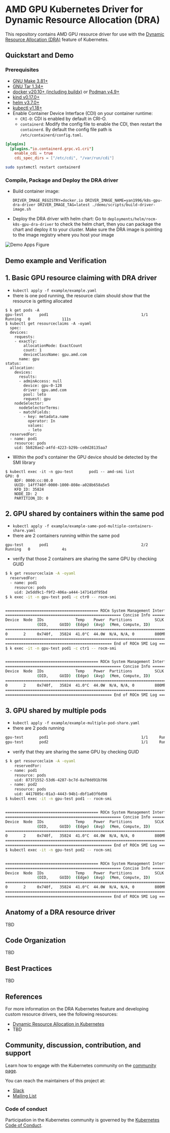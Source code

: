 # AMD GPU Kubernetes Driver for Dynamic Resource Allocation (DRA)

This repository contains AMD GPU resource driver for use with the [Dynamic
Resource Allocation
(DRA)](https://kubernetes.io/docs/concepts/scheduling-eviction/dynamic-resource-allocation/)
feature of Kubernetes.

## Quickstart and Demo

### Prerequisites

* [GNU Make 3.81+](https://www.gnu.org/software/make/)
* [GNU Tar 1.34+](https://www.gnu.org/software/tar/)
* [docker v20.10+ (including buildx)](https://docs.docker.com/engine/install/) or [Podman v4.9+](https://podman.io/docs/installation)
* [kind v0.17.0+](https://kind.sigs.k8s.io/docs/user/quick-start/)
* [helm v3.7.0+](https://helm.sh/docs/intro/install/)
* [kubectl v1.18+](https://kubernetes.io/docs/reference/kubectl/)
* Enable Container Device Interface (CDI) on your container runtime:
  * `CRI-O`: CDI is enabled by default in CRI-O.
  * `containerd`: Modify the config file to enable the CDI, then restart the `containerd`. By default the config file path is `/etc/containerd/config.toml`.

```toml
[plugins]
  [plugins."io.containerd.grpc.v1.cri"]
    enable_cdi = true
    cdi_spec_dirs = ["/etc/cdi", "/var/run/cdi"]
```
```bash
sudo systemctl restart containerd
``` 
 
### Compile, Package and Deploy the DRA driver
* Build container image: 
  ```
  DRIVER_IMAGE_REGISTRY=docker.io DRIVER_IMAGE_NAME=yan1996/k8s-gpu-dra-driver DRIVER_IMAGE_TAG=latest ./demo/scripts/build-driver-image.sh
  ```
* Deploy the DRA driver with helm chart: Go to `deployments/helm/rocm-k8s-gpu-dra-driver` to check the helm chart, then you can package the chart and deploy it to your cluster. Make sure the DRA image is pointing to the image registry where you host your image

![Demo Apps Figure](demo/demo-apps.png?raw=true "Semantics of the applications requesting resources from the example DRA resource driver.")

## Demo example and Verification

## 1. Basic GPU resource claiming with DRA driver
   
  * `kubectl apply -f example/example.yaml`
  *  there is one pod running, the resource claim should show that the resource is getting allocated

  ```
  $ k get pods -A
  gpu-test       pod1                                         1/1     Running   0              111s
  $ kubectl get resourceclaims -A -oyaml
    spec:
    devices:
      requests:
      - exactly:
          allocationMode: ExactCount
          count: 1
          deviceClassName: gpu.amd.com
        name: gpu
  status:
    allocation:
      devices:
        results:
        - adminAccess: null
          device: gpu-0-128
          driver: gpu.amd.com
          pool: leto
          request: gpu
      nodeSelector:
        nodeSelectorTerms:
        - matchFields:
          - key: metadata.name
            operator: In
            values:
            - leto
    reservedFor:
    - name: pod1
      resource: pods
      uid: 5b828ae2-a4fd-4223-b29b-ce0d28135aa7
  ```
  * Within the pod's container the GPU device should be detected by the SMI library
  ```
  $ kubectl exec -it -n gpu-test       pod1 -- amd-smi list
  GPU: 0
      BDF: 0000:cc:00.0
      UUID: 14ff740f-0000-1000-808e-a028b658a5e5
      KFD_ID: 35824
      NODE_ID: 2
      PARTITION_ID: 0
  ```

## 2. GPU shared by containers within the same pod

  * `kubectl apply -f example/example-same-pod-multiple-containers-share.yaml`
  * there are 2 containers running within the same pod

  ```
  gpu-test       pod1                                         2/2     Running   0              4s
  ```
  * verify that those 2 containers are sharing the same GPU by checking GUID
  
  ```bash
  $ k get resourceclaim -A -oyaml
    reservedFor:
    - name: pod1
      resource: pods
      uid: 2e5dd9c1-f9f2-406a-a444-147141df95bd
  $ k exec -it -n gpu-test pod1 -c ctr0 -- rocm-smi


  ========================================= ROCm System Management Interface =========================================
  =================================================== Concise Info ===================================================
  Device  Node  IDs              Temp    Power  Partitions          SCLK    MCLK     Fan  Perf  PwrCap  VRAM%  GPU%
                (DID,     GUID)  (Edge)  (Avg)  (Mem, Compute, ID)
  ====================================================================================================================
  0       2     0x740f,   35824  41.0°C  44.0W  N/A, N/A, 0         800Mhz  1600Mhz  0%   auto  300.0W  0%     0%
  ====================================================================================================================
  =============================================== End of ROCm SMI Log ================================================
  $ k exec -it -n gpu-test pod1 -c ctr1 -- rocm-smi


  ========================================= ROCm System Management Interface =========================================
  =================================================== Concise Info ===================================================
  Device  Node  IDs              Temp    Power  Partitions          SCLK    MCLK     Fan  Perf  PwrCap  VRAM%  GPU%
                (DID,     GUID)  (Edge)  (Avg)  (Mem, Compute, ID)
  ====================================================================================================================
  0       2     0x740f,   35824  41.0°C  44.0W  N/A, N/A, 0         800Mhz  1600Mhz  0%   auto  300.0W  0%     0%
  ====================================================================================================================
  =============================================== End of ROCm SMI Log ================================================
  ```

## 3. GPU shared by multiple pods

  * `kubectl apply -f example/example-multiple-pod-share.yaml`
  * there are 2 pods running

  ```bash
  gpu-test       pod1                                         1/1     Running   0              6s
  gpu-test       pod2                                         1/1     Running   0              6s
  ```
  * verify that they are sharing the same GPU by checking GUID
  ```bash
  $ k get resourceclaim -A -oyaml
      reservedFor:
    - name: pod1
      resource: pods
      uid: 87371552-53d6-4287-bc7d-8a70dd91b706
    - name: pod2
      resource: pods
      uid: 4417805c-01a3-4443-94b1-dbf1a03f6d98
  $ kubectl exec -it -n gpu-test pod1 -- rocm-smi


  ========================================= ROCm System Management Interface =========================================
  =================================================== Concise Info ===================================================
  Device  Node  IDs              Temp    Power  Partitions          SCLK    MCLK     Fan  Perf  PwrCap  VRAM%  GPU%
                (DID,     GUID)  (Edge)  (Avg)  (Mem, Compute, ID)
  ====================================================================================================================
  0       2     0x740f,   35824  41.0°C  44.0W  N/A, N/A, 0         800Mhz  1600Mhz  0%   auto  300.0W  0%     0%
  ====================================================================================================================
  =============================================== End of ROCm SMI Log ================================================
  $ kubectl exec -it -n gpu-test pod2 -- rocm-smi


  ========================================= ROCm System Management Interface =========================================
  =================================================== Concise Info ===================================================
  Device  Node  IDs              Temp    Power  Partitions          SCLK    MCLK     Fan  Perf  PwrCap  VRAM%  GPU%
                (DID,     GUID)  (Edge)  (Avg)  (Mem, Compute, ID)
  ====================================================================================================================
  0       2     0x740f,   35824  41.0°C  44.0W  N/A, N/A, 0         800Mhz  1600Mhz  0%   auto  300.0W  0%     0%
  ====================================================================================================================
  =============================================== End of ROCm SMI Log ================================================
  ```


## Anatomy of a DRA resource driver

TBD

## Code Organization

TBD

## Best Practices

TBD

## References

For more information on the DRA Kubernetes feature and developing custom resource drivers, see the following resources:

* [Dynamic Resource Allocation in Kubernetes](https://kubernetes.io/docs/concepts/scheduling-eviction/dynamic-resource-allocation/)
* TBD

## Community, discussion, contribution, and support

Learn how to engage with the Kubernetes community on the [community page](http://kubernetes.io/community/).

You can reach the maintainers of this project at:

- [Slack](https://slack.k8s.io/)
- [Mailing List](https://groups.google.com/a/kubernetes.io/g/dev)

### Code of conduct

Participation in the Kubernetes community is governed by the [Kubernetes Code of Conduct](code-of-conduct.md).

[owners]: https://git.k8s.io/community/contributors/guide/owners.md
[Creative Commons 4.0]: https://git.k8s.io/website/LICENSE
